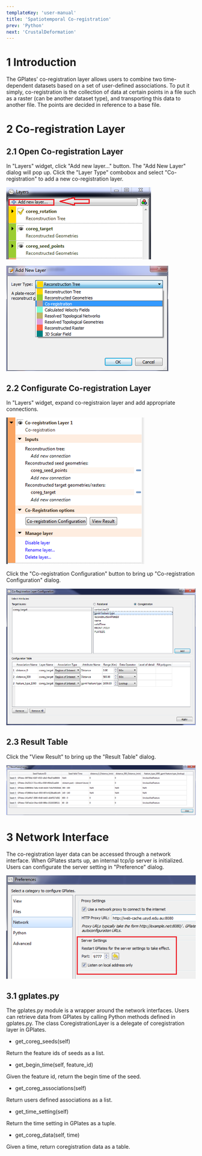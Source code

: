 ```yaml
---
templateKey: 'user-manual'
title: 'Spatiotemporal Co-registration'
prev: 'Python'
next: 'CrustalDeformation'
---
```


1 Introduction
============

The GPlates' co-registration layer allows users to combine two time-dependent datasets based on a set of user-defined associations. To put it simply, co-registration is the collection of data at certain points in a file such as a raster (can be another dataset type), and transporting this data to another file. The points are decided in reference to a base file.

2 Co-registration Layer
=====================

2.1 Open Co-registration Layer
--------------------------

In "Layers" widget, click "Add new layer…" button. The "Add New Layer" dialog will pop up. Click the "Layer Type" combobox and select "Co-registration" to add a new co-registration layer.

![](screenshots/LayersWidget.png)

![](screenshots/AddLayerDlg.png)

2.2 Configurate Co-registration Layer
---------------------------------

In "Layers" widget, expand co-registraion layer and add appropriate connections.

![](screenshots/CoregLayer.png)

Click the "Co-registration Configuration" button to bring up "Co-registration Configuration" dialog.

![](screenshots/CoregCfg.png)

2.3 Result Table
------------

Click the "View Result" to bring up the "Result Table" dialog.

![](screenshots/ResultTable.png)

3 Network Interface
=================

The co-registration layer data can be accessed through a network interface. When GPlates starts up, an internal tcp/ip server is initialized. Users can configurate the server setting in "Preference" dialog.

![](screenshots/ServerSetting.png)

3.1 gplates.py
----------

The gplates.py module is a wrapper around the network interfaces. Users can retrieve data from GPlates by calling Python methods defined in gplates.py. The class CoregistrationLayer is a delegate of coregistration layer in GPlates.

-   get\_coreg\_seeds(self)

Return the feature ids of seeds as a list.

-   get\_begin\_time(self, feature\_id)

Given the feature id, return the begin time of the seed.

-   get\_coreg\_associations(self)

Return users defined associations as a list.

-   get\_time\_setting(self)

Return the time setting in GPlates as a tuple.

-   get\_coreg\_data(self, time)

Given a time, return coregistration data as a table.

